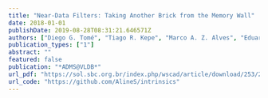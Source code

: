 ```yaml
---
title: "Near-Data Filters: Taking Another Brick from the Memory Wall"
date: 2018-01-01
publishDate: 2019-08-28T08:31:21.646571Z
authors: ["Diego G. Tomé", "Tiago R. Kepe", "Marco A. Z. Alves", "Eduardo C. de Almeida"]
publication_types: ["1"]
abstract: ""
featured: false
publication: "*ADMS@VLDB*"
url_pdf: "https://sol.sbc.org.br/index.php/wscad/article/download/253/240"
url_code: "https://github.com/AlineS/intrinsics"
---
```


